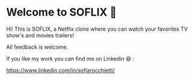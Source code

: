 # Welcome to SOFLIX :wave:

Hi! This is SOFLIX, a Netflix clone where you can watch your favorites TV show's and movies trailers!

All feedback is welcome.

If you like my work you can find me on Linkedin :smile: :

https://www.linkedin.com/in/sofiarocchietti/

